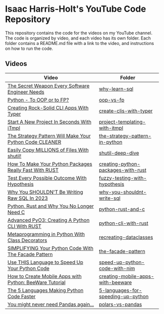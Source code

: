 # Isaac Harris-Holt's YouTube Code Repository

This repository contains the code for the videos on my YouTube channel. The
code is organized by video, and each video has its own folder. Each folder
contains a README.md file with a link to the video, and instructions on how to
run the code.

## Videos

| Video                                                                                   | Folder                                                                          |
| --------------------------------------------------------------------------------------- | ------------------------------------------------------------------------------- |
| [The Secret Weapon Every Software Engineer Needs](https://youtu.be/G0DB5fVqbeg)         | [why-learn-sql](./001-why-learn-sql)                                            |
| [Python - To OOP or to FP?](https://youtu.be/lNRBF6l8Jh4)                               | [oop-vs-fp](./002-oop-vs-fp)                                                    |
| [Creating Rock-Solid CLI Apps With Typer](https://youtu.be/8-i3U_3Gxko)                 | [create-clis-with-typer](./003-create-clis-with-typer)                          |
| [Start A New Project In Seconds With iTmpl](https://youtu.be/uRLT9wTdqLM)               | [project-templating-with-itmpl](./004-project-templating-with-itmpl)            |
| [The Strategy Pattern Will Make Your Python Code CLEANER](https://youtu.be/hVLb3-OE3pM) | [the-strategy-pattern-in-python](./008-the-strategy-pattern-in-python)          |
| [Easily Copy MILLIONS of Files With shutil!](https://youtu.be/NmWXJHLMhaQ)              | [shutil-deep-dive](./009-shutil-deep-dive)                                      |
| [How To Make Your Python Packages Really Fast With RUST](https://youtu.be/jlWhnrk8go0)  | [creating-python-packages-with-rust](./010-creating-python-packages-with-rust)  |
| [Test Every Possible Outcome With Hypothesis](https://youtu.be/dsBitCcWWf4)             | [fuzzy-testing-with-hypothesis](./011-fuzzy-testing-with-hypothesis)            |
| [Why You SHOULDN'T Be Writing Raw SQL In 2023](https://youtu.be/Cp3bXHYp-bY)            | [why-you-shouldnt-write-sql](./012-why-you-shouldnt-write-sql)                  |
| [Python, Rust and Why You No Longer Need C](https://youtu.be/YSUYjuMqHpE)               | [python-rust-and-c](./015-python-rust-and-c)                                    |
| [Advanced PyO3: Creating A Python CLI With RUST](https://youtu.be/8yGR3xjTzDw)          | [python-cli-with-rust](./017-python-cli-with-rust)                              |
| [Metaprogramming in Python With Class Decorators](https://youtu.be/9ofxaIWoF3I)         | [recreating-dataclasses](./022-recreating-dataclasses)                          |
| [SIMPLIFYING Your Python Code With The Facade Pattern](https://youtu.be/tCzmda1VCUQ)    | [the-facade-pattern](./024-the-facade-pattern)                                  |
| [Use THIS Language to Speed Up Your Python Code](https://youtu.be/Bo7lXrqaaIc)          | [speed-up-python-code-with-nim](./028-speed-up-python-code-with-nim)            |
| [How to Create Mobile Apps with Python: BeeWare Tutorial](https://youtu.be/CvjepVlYR2M) | [creating-mobile-apps-with-beeware](./030-creating-mobile-apps-with-beeware)    |
| [The 5 Languages Making Python Code Faster](https://youtu.be/dvdGuuTad-g)               | [5-languages-for-speeding-up-python](./033-5-languages-for-speeding-up-python/) |
| [You might never need Pandas again...](https://youtu.be/qDEY0WstcLc)                    | [polars-vs-pandas](./035-polars-vs-pandas/)                                     |
